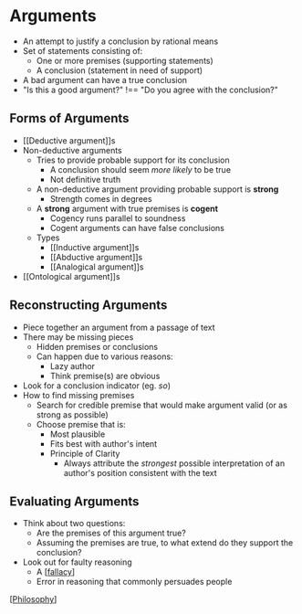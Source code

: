 # Arguments

- An attempt to justify a conclusion by rational means
- Set of statements consisting of:
  - One or more premises (supporting statements)
  - A conclusion (statement in need of support)
- A bad argument can have a true conclusion
- "Is this a good argument?" !== "Do you agree with the conclusion?"

## Forms of Arguments

- [[Deductive argument]]s
- Non-deductive arguments
  - Tries to provide probable support for its conclusion
    - A conclusion should seem _more likely_ to be true
    - Not definitive truth
  - A non-deductive argument providing probable support is **strong**
    - Strength comes in degrees
  - A **strong** argument with true premises is **cogent**
    - Cogency runs parallel to soundness
    - Cogent arguments can have false conclusions
  - Types
    - [[Inductive argument]]s
    - [[Abductive argument]]s
    - [[Analogical argument]]s
- [[Ontological argument]]s

## Reconstructing Arguments

- Piece together an argument from a passage of text
- There may be missing pieces
  - Hidden premises or conclusions
  - Can happen due to various reasons:
    - Lazy author
    - Think premise(s) are obvious
- Look for a conclusion indicator (eg. _so_)
- How to find missing premises
  - Search for credible premise that would make argument valid (or as strong as possible)
  - Choose premise that is:
    - Most plausible
    - Fits best with author's intent
    - Principle of Clarity
      - Always attribute the _strongest_ possible interpretation of an author's position consistent with the text

## Evaluating Arguments

- Think about two questions:
  - Are the premises of this argument true?
  - Assuming the premises are true, to what extend do they support the conclusion?
- Look out for faulty reasoning
  - A [[fallacy]]
  - Error in reasoning that commonly persuades people

[[Philosophy]]

[//begin]: # "Autogenerated link references for markdown compatibility"
[deductive-argument]: deductive-argument "Deductive Argument"
[inductive-argument]: inductive-argument "Inductive Argument"
[abductive-argument]: abductive-argument "Abductive Argument"
[analogical-argument]: analogical-argument "Analogical Argument"
[ontological-argument]: ontological-argument "Ontological Argument"
[fallacy]: fallacy "Fallacy"
[philosophy]: philosophy "Philosophy"
[//end]: # "Autogenerated link references"
